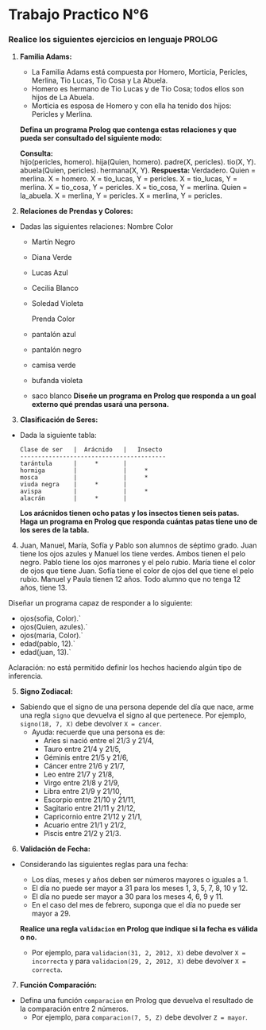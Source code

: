 # Trabajo Practico N°6

### Realice los siguientes ejercicios en lenguaje PROLOG

1.  **Familia Adams:**
    - La Familia Adams está compuesta por Homero, Morticia, Pericles, Merlina, Tio Lucas, Tio Cosa y La Abuela.
    - Homero es hermano de Tio Lucas y de Tio Cosa; todos ellos son hijos de La Abuela.
    - Morticia es esposa de Homero y con ella ha tenido dos hijos: Pericles y Merlina.

    **Defina un programa Prolog que contenga estas relaciones y que pueda ser consultado del siguiente modo:**
   
    **Consulta:**                                    
        hijo(pericles, homero).
        hija(Quien, homero).
        padre(X, pericles).
        tio(X, Y).
        abuela(Quien, pericles).
        hermana(X, Y).
    **Respuesta:**
        Verdadero.
        Quien = merlina.
        X = homero.
        X = tio_lucas, Y = pericles.
        X = tio_lucas, Y = merlina.
        X = tio_cosa, Y = pericles.
        X = tio_cosa, Y = merlina.
        Quien = la_abuela.
        X = merlina, Y = pericles.
        X = merlina, Y = pericles.


2. **Relaciones de Prendas y Colores:**
- Dadas las siguientes relaciones:
    Nombre   Color
  - Martín   Negro  
  - Diana    Verde  
  - Lucas    Azul  
  - Cecilia  Blanco 
  - Soledad  Violeta 

    Prenda    Color
  - pantalón  azul
  - pantalón  negro
  - camisa    verde
  - bufanda   violeta
  - saco      blanco
  **Diseñe un programa en Prolog que responda a un goal externo qué prendas usará una persona.**

3. **Clasificación de Seres:**
- Dada la siguiente tabla:
  ```
  Clase de ser   |  Arácnido   |   Insecto
  -----------------------------------------
  tarántula      |     *       |      
  hormiga        |             |     *
  mosca          |             |     *
  viuda negra    |     *       |     
  avispa         |             |     *
  alacrán        |     *       |     
  ```

  **Los arácnidos tienen ocho patas y los insectos tienen seis patas.**
  **Haga un programa en Prolog que responda cuántas patas tiene uno de los seres de la tabla.**

4. Juan, Manuel, María, Sofía y Pablo son alumnos de séptimo grado. Juan tiene los ojos azules y
Manuel los tiene verdes. Ambos tienen el pelo negro. Pablo tiene los ojos marrones y el pelo
rubio. María tiene el color de ojos que tiene Juan. Sofía tiene el color de ojos del que tiene el pelo
rubio. Manuel y Paula tienen 12 años. Todo alumno que no tenga 12 años, tiene 13. 

Diseñar un programa capaz de responder a lo siguiente:

- ojos(sofia, Color).`
- ojos(Quien, azules).`
- ojos(maria, Color).`
- edad(pablo, 12).`
- edad(juan, 13).`

Aclaración: no está permitido definir los hechos haciendo algún tipo de inferencia.


5. **Signo Zodiacal:**
- Sabiendo que el signo de una persona depende del día que nace, arme una regla `signo` que devuelva el signo al que pertenece. Por ejemplo, `signo(18, 7, X)` debe devolver `X = cancer`.
  - Ayuda: recuerde que una persona es de:
    - Aries si nació entre el 21/3 y 21/4,
    - Tauro entre 21/4 y 21/5,
    - Géminis entre 21/5 y 21/6,
    - Cáncer entre 21/6 y 21/7,
    - Leo entre 21/7 y 21/8,
    - Virgo entre 21/8 y 21/9,
    - Libra entre 21/9 y 21/10,
    - Escorpio entre 21/10 y 21/11,
    - Sagitario entre 21/11 y 21/12,
    - Capricornio entre 21/12 y 21/1,
    - Acuario entre 21/1 y 21/2,
    - Piscis entre 21/2 y 21/3.

6. **Validación de Fecha:**
- Considerando las siguientes reglas para una fecha:
  - Los días, meses y años deben ser números mayores o iguales a 1.
  - El día no puede ser mayor a 31 para los meses 1, 3, 5, 7, 8, 10 y 12.
  - El día no puede ser mayor a 30 para los meses 4, 6, 9 y 11.
  - En el caso del mes de febrero, suponga que el día no puede ser mayor a 29.

  **Realice una regla `validacion` en Prolog que indique si la fecha es válida o no.**
  - Por ejemplo, para `validacion(31, 2, 2012, X)` debe devolver `X = incorrecta` y para `validacion(29, 2, 2012, X)` debe devolver `X = correcta`.

7. **Función Comparación:**
- Defina una función `comparacion` en Prolog que devuelva el resultado de la comparación entre 2 números.
  - Por ejemplo, para `comparacion(7, 5, Z)` debe devolver `Z = mayor`.
